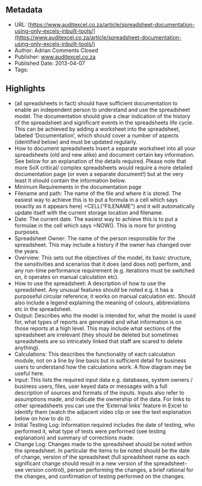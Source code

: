 ## Metadata
* URL: [https://www.auditexcel.co.za/article/spreadsheet-documentation-using-only-excels-inbuilt-tools/](https://www.auditexcel.co.za/article/spreadsheet-documentation-using-only-excels-inbuilt-tools/)
* Author: Adrian Comments Closed
* Publisher: www.auditexcel.co.za
* Published Date: 2013-04-07
* Tags: 

## Highlights
* (all spreadsheets in fact) should have sufficient documentation to enable an independent person to understand and use the spreadsheet model. The documentation should give a clear indication of the history of the spreadsheet and significant events in the spreadsheets life cycle. This can be achieved by adding a worksheet into the spreadsheet, labeled ‘Documentation’, which should cover a number of aspects (identified below) and must be updated regularly.
* How to document spreadsheets Insert a separate worksheet into all your spreadsheets (old and new alike) and document certain key information. See below for an explanation of the details required. Please note that more SoX critical/ complex spreadsheets would require a more detailed documentation page (or even a separate document!) but at the very least it should contain the information below.
* Minimum Requirements in the documentation page
* Filename and path: The name of the file and where it is stored. The easiest way to achieve this is to put a formula in a cell which says (exactly as it appears here) =CELL(“FILENAME”) and it will automatically update itself with the current storage location and filename.
* Date: The current date. The easiest way to achieve this is to put a formulae in the cell which says =NOW(). This is more for printing purposes.
* Spreadsheet Owner: The name of the person responsible for the spreadsheet. This may include a history if the owner has changed over the years.
* Overview: This sets out the objectives of the model, its basic structure, the sensitivities and scenarios that it does (and does not) perform, and any run-time performance requirement (e.g. iterations must be switched on, it operates on manual calculation etc).
* How to use the spreadsheet: A description of how to use the spreadsheet. Any unusual features should be noted e.g. it has a purposeful circular reference; it works on manual calculation etc. Should also include a legend explaining the meaning of colours, abbreviations etc in the spreadsheet.
* Output: Describes who the model is intended for, what the model is used for, what types of reports are generated and what information is on those reports at a high level. This may include what sections of the spreadsheet are irrelevant (they should be deleted but sometimes spreadsheets are so intricately linked that staff are scared to delete anything).
* Calculations: This describes the functionality of each calculation module, not on a line by line basis but in sufficient detail for business users to understand how the calculations work. A flow diagram may be useful here.
* Input: This lists the required input data e.g. databases, system owners / business users, files, user keyed data or messages with a full description of sources and formats of the inputs. Inputs also refer to assumptions made, and indicate the ownership of the data. For links to other spreadsheets you can use the ‘External links’ feature in Excel to identify them (watch the adjacent video clip or see the text explanation below on how to do it).
* Initial Testing Log: Information required includes the date of testing, who performed it, what type of tests were performed (see testing explanation) and summary of corrections made.
* Change Log: Changes made to the spreadsheet should be noted within the spreadsheet. In particular the items to be noted should be the date of change, version of the spreadsheet (full spreadsheet name as each significant change should result in a new version of the spreadsheet- see version control), person performing the changes, a brief rational for the changes, and confirmation of testing performed on the changes.
